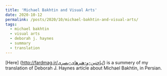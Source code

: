 ```yaml
---
title: 'Michael Bakhtin and Visual Arts'
date: 2020-10-12
permalink: /posts/2020/10/michael-bakhtin-and-visual-arts/
tags:
  - michael bakhtin
  - visual arts
  - deborah j. haynes
  - summary
  - translation
---
```



[Here] (http://fardmag.ir/باختین-و-هنرهای-بصری/) is a summery of my translation of Deborah J. Haynes article about Michael Bakhtin, in Persian.